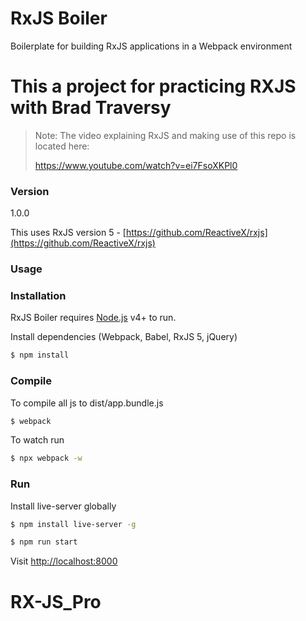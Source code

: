 # RxJS Boiler

Boilerplate for building RxJS applications in a Webpack environment
# This a project for practicing RXJS with Brad Traversy
> Note:
> The video explaining RxJS and making use of this repo is located here:
>
> https://www.youtube.com/watch?v=ei7FsoXKPl0

### Version
1.0.0

This uses RxJS version 5 - [https://github.com/ReactiveX/rxjs](https://github.com/ReactiveX/rxjs)

### Usage


### Installation

RxJS Boiler requires [Node.js](https://nodejs.org/) v4+ to run.

Install dependencies (Webpack, Babel, RxJS 5, jQuery)

```sh
$ npm install
```

### Compile
To compile all js to dist/app.bundle.js

```sh
$ webpack
```
To watch run
```sh
$ npx webpack -w
```

### Run
Install live-server globally
```sh
$ npm install live-server -g
```

```sh
$ npm run start
```

Visit [http://localhost:8000](http://localhost:8000)
# RX-JS_Pro
